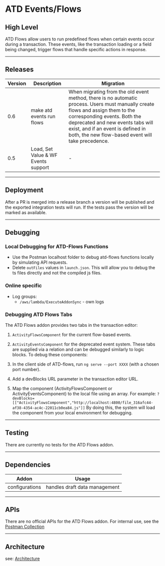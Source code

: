 # ATD Events/Flows

## High Level

ATD Flows allow users to run predefined flows when certain events occur during a transaction. These events, like the transaction loading or a field being changed, trigger flows that handle specific actions in response.

---

## Releases
| Version | Description | Migration |
|-------- |------------ |---------- |
| 0.6     | make atd events run flows | When migrating from the old event method, there is no automatic process. Users must manually create flows and assign them to the corresponding events. Both the deprecated and new events tabs will exist, and if an event is defined in both, the new flow-based event will take precedence. |
| 0.5     | Load, Set Value & WF Events support | - |

---

## Deployment

After a PR is merged into a release branch a version will be published and the exported integration tests will run. If the tests pass the version will be marked as available.

---

## Debugging

### Local Debugging for ATD-Flows Functions
- Use the Postman localhost folder to debug atd-flows functions locally by simulating API requests.
- Delete `outFiles` values in `launch.json`. This will allow you to debug the ts files directly and not the compiled js files.

### Online specific
- Log groups: 
  - `/aws/lambda/ExecuteAddonSync` - own logs

### Debugging ATD Flows Tabs
The ATD Flows addon provides two tabs in the transaction editor:
1. `ActivityFlowsComponent` for the current flow-based events.
2. `ActivityEventsComponent` for the deprecated event system.
These tabs are supplied via a relation and can be debugged similarly to logic blocks. To debug these components:

1. In the client side of ATD-flows, run `ng serve --port XXXX` (with a chosen port number).
2. Add a devBlocks URL parameter in the transaction editor URL.
3. Map the component (ActivityFlowsComponent or ActivityEventsComponent) to the local file using an array. For example:
`?devBlocks=[["ActivityFlowsComponent","http://localhost:4800/file_316afc44-af38-4354-ac4c-22011cb0ea84.js"]]`
By doing this, the system will load the component from your local environment for debugging.

---

## Testing

There are currently no tests for the ATD Flows addon.

---

## Dependencies

| Addon | Usage |
|-------- |------------ |
| configurations  | handles draft data management  |
---

## APIs
There are no official APIs for the ATD Flows addon.
For internal use, see the [Postman Collection](./addon.postman_collection.json)

---

## Architecture
see: [Architecture](./architecture.md)
